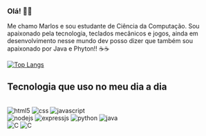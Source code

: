 
### Olá! 👋👋
Me chamo Marlos e sou estudante de Ciência da Computação. Sou apaixonado pela tecnologia, teclados mecânicos e jogos, ainda em desenvolvimento nesse mundo dev posso dizer que também sou apaixonado por Java e Phyton!! ☕☕

[![Top Langs](https://github-readme-stats.vercel.app/api/top-langs/?username=devMarlos&langs_count=8)](https://github.com/anuraghazra/github-readme-stats)

## Tecnologia que uso no meu dia a dia
<div style="display: inline_block"><br/> 
  <img aling="center" alt="html5" src="https://img.shields.io/badge/HTML-239120?style=for-the-badge&logo=html5&logoColor=white" />
  <img aling="center" alt="css" src="https://img.shields.io/badge/CSS3-1572B6?style=for-the-badge&logo=css3&logoColor=white" />
  <img aling="center" alt="javascript" src="https://img.shields.io/badge/JavaScript-F7DF1E?style=for-the-badge&logo=javascript&logoColor=black" /><br/>
  <img aling="center" alt="nodejs" src="https://img.shields.io/badge/Node.js-43853D?style=for-the-badge&logo=node.js&logoColor=white" />
  <img aling="center" alt="expressjs" src="https://img.shields.io/badge/Express.js-404D59?style=for-the-badge" />
  
   <img aling="center" alt="python" src="https://img.shields.io/badge/Python-14354C?style=for-the-badge&logo=python&logoColor=white" />
   <img aling="center" alt="java" src="https://img.shields.io/badge/Java-ED8B00?style=for-the-badge&logo=java&logoColor=white" /><br/>
   <img aling="center" alt="C" src="https://img.shields.io/badge/C-00599C?style=for-the-badge&logo=c&logoColor=white" />
   <img aling="center" alt="C" src="https://img.shields.io/badge/MySQL-00000F?style=for-the-badge&logo=mysql&logoColor=white" />
  
</div>
